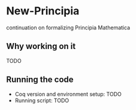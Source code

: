 # New-Principia
continuation on formalizing Principia Mathematica

## Why working on it
TODO

## Running the code

- Coq version and environment setup: TODO
- Running script: TODO